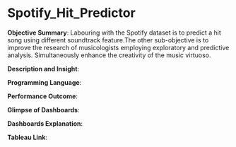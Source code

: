 # Spotify_Hit_Predictor
**Objective Summary**: Labouring with the Spotify dataset is to predict a hit song using different soundtrack feature.The other sub-objective is to improve the research of musicologists employing exploratory and predictive analysis. Simultaneously enhance the creativity of the music virtuoso. 


**Description and Insight**:


**Programming Language**:


**Performance Outcome**:


**Glimpse of Dashboards**:


**Dashboards Explanation**: 


**Tableau Link**: 
